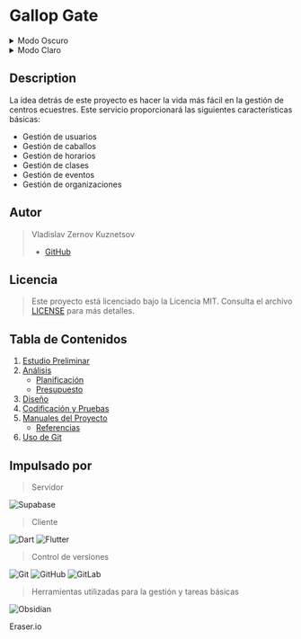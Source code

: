 # Gallop Gate

<details>
  <summary>Modo Oscuro</summary>
  <img src="img/logo/logo_dark.png" alt="Image" width="300" height="300">
</details>
<details>
  <summary>Modo Claro</summary>
  <img src="img/logo/logo_light.png" alt="Image" width="300" height="300">
</details>

## Description

La idea detrás de este proyecto es hacer la vida más fácil en la gestión de centros ecuestres.
Este servicio proporcionará las siguientes características básicas:

- Gestión de usuarios
- Gestión de caballos
- Gestión de horarios
- Gestión de clases
- Gestión de eventos
- Gestión de organizaciones

## Autor

> Vladislav Zernov Kuznetsov
> - [GitHub](https://github.com/zervladpy/)

## Licencia

> Este proyecto está licenciado bajo la Licencia MIT. Consulta el archivo [LICENSE](LICENSE) para más detalles.

##  Tabla de Contenidos
1. [Estudio Preliminar](./docs/estudio_preliminar.md)
2. [Análisis](./docs/analisis.md)
   - [Planificación](./docs/planificacion.md)
   - [Presupuesto](./docs/presupuesto.md)
3. [Diseño](./docs/diseno.md)
4. [Codificación y Pruebas](./docs/codificacion_pruebas.md)
5. [Manuales del Proyecto](./docs/manuales.md)
   - [Referencias](./docs/referencias.md)
6. [Uso de Git](./docs/uso_git.md)

## Impulsado por

> Servidor

![Supabase](https://img.shields.io/badge/supabase-%23323330.svg?style=for-the-badge&logo=supabase&logoColor=white)

> Cliente

![Dart](https://img.shields.io/badge/dart-%230175C2.svg?style=for-the-badge&logo=dart&logoColor=white)
![Flutter](https://img.shields.io/badge/flutter-%2302569B.svg?style=for-the-badge&logo=flutter&logoColor=white)

> Control de versiones

![Git](https://img.shields.io/badge/git-%23F05032.svg?style=for-the-badge&logo=git&logoColor=white)
![GitHub](https://img.shields.io/badge/github-%23121011.svg?style=for-the-badge&logo=github&logoColor=white)
![GitLab](https://img.shields.io/badge/gitlab-%23FCA121.svg?style=for-the-badge&logo=gitlab&logoColor=white)

> Herramientas utilizadas para la gestión y tareas básicas

![Obsidian](https://img.shields.io/badge/Obsidian-%23483699.svg?style=for-the-badge&logo=obsidian&logoColor=white)

Eraser.io